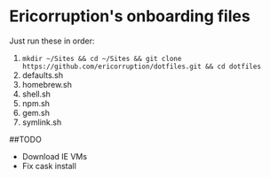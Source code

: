 # Ericorruption's onboarding files
Just run these in order:

1. `mkdir ~/Sites && cd ~/Sites && git clone https://github.com/ericorruption/dotfiles.git && cd dotfiles`
2. defaults.sh
3. homebrew.sh
4. shell.sh
5. npm.sh
6. gem.sh
7. symlink.sh

##TODO
* Download IE VMs
* Fix cask install